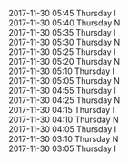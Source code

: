 2017-11-30 05:45 Thursday  I  
2017-11-30 05:40 Thursday  N  
2017-11-30 05:35 Thursday  I  
2017-11-30 05:30 Thursday  N  
2017-11-30 05:25 Thursday  I  
2017-11-30 05:20 Thursday  N  
2017-11-30 05:10 Thursday  I  
2017-11-30 05:05 Thursday  N  
2017-11-30 04:55 Thursday  I  
2017-11-30 04:25 Thursday  N  
2017-11-30 04:15 Thursday  I  
2017-11-30 04:10 Thursday  N  
2017-11-30 04:05 Thursday  I  
2017-11-30 03:10 Thursday  N  
2017-11-30 03:05 Thursday  I  

